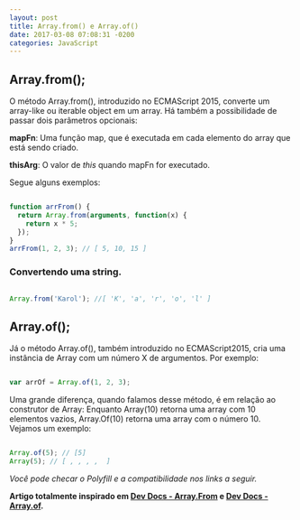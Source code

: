 ```yaml
---
layout: post
title: Array.from() e Array.of()
date: 2017-03-08 07:08:31 -0200
categories: JavaScript
---
```


## Array.from();

O método Array.from(), introduzido no ECMAScript 2015, converte um array-like
ou iterable object em um array. Há também a possibilidade de passar dois parâmetros
opcionais:


**mapFn**: Uma função map, que é executada em cada elemento do array que está sendo
criado.

**thisArg**: O valor de *this* quando mapFn for executado.

Segue alguns exemplos:

```js

function arrFrom() {
  return Array.from(arguments, function(x) {
    return x * 5;
  });
}
arrFrom(1, 2, 3); // [ 5, 10, 15 ]

```

### Convertendo uma string.

```js

Array.from('Karol'); //[ 'K', 'a', 'r', 'o', 'l' ]

```

## Array.of();

Já o método Array.of(), também introduzido no ECMAScript2015, cria uma instância de Array com um número X de argumentos. Por exemplo:

```js

var arrOf = Array.of(1, 2, 3);

```

Uma grande diferença, quando falamos desse método, é em relação ao
construtor de Array: Enquanto Array(10) retorna uma array com 10 elementos vazios, Array.Of(10) retorna uma array com o número 10. Vejamos um exemplo:

```js

Array.of(5); // [5]
Array(5); // [ , , , ,  ]

```

*Você pode checar o Polyfill e a compatibilidade nos links a seguir.*

**Artigo totalmente inspirado em [Dev Docs - Array.From](http://devdocs.io/javascript/global_objects/array/from) e [Dev Docs - Array.of](http://devdocs.io/javascript/global_objects/array/of).**
